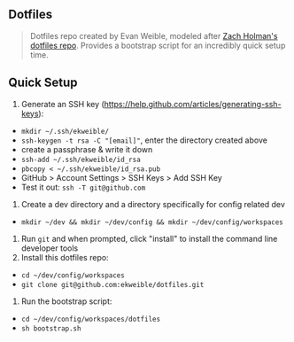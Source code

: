 Dotfiles
---

> Dotfiles repo created by Evan Weible, modeled after [Zach Holman's dotfiles repo](https://github.com/holman/dotfiles).
> Provides a bootstrap script for an incredibly quick setup time.

## Quick Setup

1. Generate an SSH key (https://help.github.com/articles/generating-ssh-keys):
  - `mkdir ~/.ssh/ekweible/`
  - `ssh-keygen -t rsa -C "[email]"`, enter the directory created above
  - create a passphrase & write it down
  - `ssh-add ~/.ssh/ekweible/id_rsa`
  - `pbcopy < ~/.ssh/ekweible/id_rsa.pub`
  - GitHub > Account Settings > SSH Keys > Add SSH Key
  - Test it out: `ssh -T git@github.com`
1. Create a dev directory and a directory specifically for config related dev
  - `mkdir ~/dev && mkdir ~/dev/config && mkdir ~/dev/config/workspaces`
1. Run `git` and when prompted, click "install" to install the command line developer tools
1. Install this dotfiles repo:
  - `cd ~/dev/config/workspaces`
  - `git clone git@github.com:ekweible/dotfiles.git`
1. Run the bootstrap script:
  - `cd ~/dev/config/workspaces/dotfiles`
  - `sh bootstrap.sh`